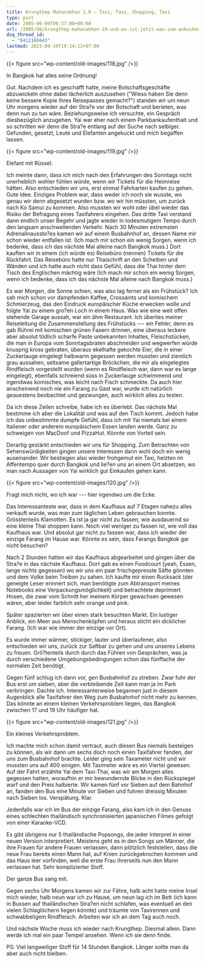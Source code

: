 ```yaml
---
title: Krungthep Mahanakhon 1.0 – Taxi, Taxi, Shopping, Taxi
type: post
date: 2005-06-09T06:37:00+00:00
url: /2005/06/krungthep-mahanakhon-10-und-wo-ist-jetzt-was-zum-ankucken/
dsq_thread_id:
  - "6412166643"
lastmod: 2023-09-10T19:14:12+07:00
---
```

{{< figure src="wp-content/old-images/118.jpg" />}}

In Bangkok hat alles seine Ordnung!

Gut. Nachdem ich es geschafft hatte, meine Botschaftsgeschäfte abzuwickeln ohne dabei lächerlich auszusehen ("Wieso haben Sie denn keine bessere Kopie Ihres Reisepasses gemacht?") standen wir um neun Uhr morgens wieder auf der Stra?e vor der Botschaft und berieten, was denn nun zu tun wäre. Beziehungsweise ich versuchte, ein Gespräch diesbezüglich anzugehen. Yai war eher nach einem Parkbankaufenthalt und so schritten wir denn die Stra?e entlang auf der Suche nach selbiger. Gefunden, gesetzt, Leute und Elefanten angekuckt und mich begaffen lassen.

{{< figure src="wp-content/old-images/119.jpg" />}}

Elefant mit Rüssel.

Ich meinte dann, dass ich mich nach den Erfahrungen des Sonntags nicht unerheblich wohler fühlen würde, wenn wir Tickets für die Heimreise hätten. Also entschieden wir uns, erst einmal Fahrkarten kaufen zu gehen. Gute Idee. Einziges Problem war, dass weder ich noch sie wusste, wo genau wir denn abgesetzt wurden bzw. wo wir hin müssten, um zurück nach Ko Samui zu kommen. Also mussten wir wohl oder übel wieder das Risiko der Befragung eines Taxifahrers eingehen. Das dritte Taxi verstand dann endlich unser Begehr und jagte wieder in todesmutigem Tempo durch den langsam anschwellenden Verkehr. Nach 30 Minuten extremsten Adrenalinaussto?es kamen wir auf einem Busbahnhof an, dessen Name mir schon wieder entfallen ist. (Ich mach mir schon ein wenig Sorgen, wenn ich bedenke, dass ich das nächste Mal alleine nach Bangkok muss.) Dort kauften wir in einem (ich würde es) Reisebüro (nennen) Tickets für die Rückfahrt. Das Reisebüro hatte nur Thaischrift an den Scheiben und Wänden und ich hatte auch nicht dass Gefühl, dass die Thai hinter dem Tisch des Englischen mächtig wäre (Ich mach mir schon ein wenig Sorgen, wenn ich bedenke, dass ich das nächste Mal alleine nach Bangkok muss.)

Es war Morgen, die Sonne schien, was also lag ferner als ein Frühstück? Ich sah mich schon vor dampfenden Kaffee, Crossaints und komischem Schmierzeug, das den Eindruck europäischer Küche erwecken wolle und folgte Yai zu einem gro?en Loch in einem Haus. Was wie eine weit offen stehende Garage aussah, war ein ähm Restaurant. Ich überlies meiner Reiseleitung die Zusammenstellung des Frühstücks --- ein Fehler, denn es gab Rührei mit komischen grünen Fasern drinnen, eine überaus leckere aber absolut tödlich scharfe Paste unbekannten Inhaltes, Fleischstücken, die man in Europa vom Sonntagsbraten abschneiden und wegwerfen würde knusprig kross gebraten, überaus ekelhafte gekochte Eier, die in einer Zuckerlauge eingelegt halbwarm gegessen werden mussten und ziemlich grau aussahen, seltsame gallertartige Bröckchen, die mir als eingelegtes Rindfleisch vorgestellt wurden (wenn es Rindfleisch war, dann war es lange eingelegt), ebenfalls schreiend süss in Zuckerlauge schwimmend und irgendwas komisches, was leicht nach Fisch schmeckte. Da auch hier anscheinend noch nie ein Farang zu Gast war, wurde ich natürlich geauestens beobachtet und gezwungen, auch wirklich alles zu testen.

Da ich diese Zeilen schreibe, habe ich es überlebt. Das nächste Mal bestimme ich aber die Lokalität und was auf den Tisch kommt. Jedoch habe ich das unbestimmte dumpfe Gefühl, dass ich mit Yai niemals bei einem Italiener oder anderem europäischem Essen landen werde. Ganz zu schweigen von MacDoof und PizzaHut. Könnte von Vorteil sein.

Derartig gestärkt entschieden wir uns für Shopping. Zum Betrachten von Sehenswürdigkeiten gingen unsere Interessen dann wohl doch ein wenig auseinander. Wir bestiegen also wieder frohgemut ein Taxi, heizten im Affentempo quer durch Bangkok und lie?en uns an einem Ort absetzen, wo man nach Aussagen von Yai wirklich gut Einkaufen gehen kann.

{{< figure src="wp-content/old-images/120.jpg" />}}

Fragt mich nicht, wo ich war --- hier irgendwo um die Ecke.

Das Interessanteste war, dass in dem Kaufhaus auf 7 Etagen nahezu alles verkauft wurde, was man zum täglichen Leben gebrauchen konnte. Grösstenteils Klamotten. Es ist ja gar nicht zu fassen, wie ausdauernd so eine kleine Thai shoppen kann. Noch viel weniger zu fassen ist, wie voll das Kaufhaus war. Und absolut gar nicht zu fassen war, dass ich wieder der einzige Farang im Hause war. Könnte es sein, dass Farangs Bangkok gar nicht besuchen?

Nach 2 Stunden hatten wir das Kaufhaus abgearbeitet und gingen über die Stra?e in das nächste Kaufhaus. Dort gab es einen Foodcourt (yeah, Essen, lange nichts gegessen) wo wir uns ein paar frischgepresste Säfte gönnten und dem Volke beim Treiben zu sahen. Ich kaufte mir einen Rucksack (der geneigte Leser erinnert sich, man benötigte zum Abtransport meines Notebooks eine Verpackungsmöglichkeit) und betrachtete deprimiert Hosen, die zwar vom Schnitt her meinem Körper gewachsen gewesen wären, aber leider farblich sehr orange und pink.

Später spazierten wir über einen stark besuchten Markt. Ein lustiger Anblick, ein Meer aus Menschenköpfen und heraus sticht ein dicklicher Farang. (Ich war wie immer der einzige vor Ort).

Es wurde immer wärmer, stickiger, lauter und überlaufener, also entschieden wir uns, zurück zur Saftbar zu gehen und uns unseres Lebens zu freuen. Grö?tenteils durch durch das Führen von Gesprächen, was ja durch verschiedene Umgebungsbedingungen schon das fünffache der normalen Zeit benötigt.

Gegen fünf schlug ich dann vor, gen Busbahnhof zu streben. Zwar fuhr der Bus erst um sieben, aber die verbleibende Zeit kann man ja im Park verbringen. Dachte ich. Interessanterweise begannen just in diesem Augenblick alle Taxifahrer den Weg zum Busbahnhof nicht mehr zu kennen. Das könnte an einem kleinen Verkehrsproblem liegen, das Bangkok zwischen 17 und 19 Uhr häufiger hat.

{{< figure src="wp-content/old-images/121.jpg" />}}

Ein kleines Verkehrsproblem.

Ich machte mich schon damit vertraut, auch diesen Bus niemals besteigen zu können, als wir dann um sechs doch noch einen Taxifahrer fanden, der uns zum Busbahnhof brachte. Leider ging sein Taxameter nicht und wir mussten uns auf 400 einigen. Mit Taximeter wäre es ein Viertel gewesen. Auf der Fahrt erzählte Yai dem Taxi-Thai, was wir am Morgen alles gegessen hatten, woraufhin er mir bewundernde Blicke in den Rückspiegel warf und den Preis halbierte. Wir kamen fünf vor Sieben auf dem Bahnhof an, fanden den Bus eine Minute vor Sieben und fuhren dreissig Minuten nach Sieben los. Verspätung. Klar.

Jedenfalls war ich im Bus der einzige Farang, also kam ich in den Genuss eines schlechten thailändisch synchronisierten japanischen Filmes gefolgt von einer Karaoke-VCD.

Es gibt übrigens nur 5 thailändische Popsongs, die jeder Interpret in einer neuen Version interpretiert. Meistens geht es in den Songs um Männer, die ihre Frauen für andere Frauen verlassen, dann plötzlich feststellen, dass die neue Frau bereits einen Mann hat, auf Knien zurückgekrochen kommen und das Haus leer vorfinden, weil die erste Frau ihrerseits nun den Mann verlassen hat. Sehr komplizierter Stoff.

Der ganze Bus sang mit.

Gegen sechs Uhr Morgens kamen wir zur Fähre, halb acht hatte meine Insel mich wieder, halb neun war ich zu Hause, um neun lag ich im Bett (ich kann in Bussen auf thailändischen Stra?en nicht schlafen, was eventuell an den vielen Schlaglöchern liegen könnte) und träumte von Taxirennen und schwabbeligem Rindfleisch. Arbeiten war ich an dem Tag auch noch.

Und nächste Woche muss ich wieder nach Krungthep. Diesmal allein. Dann werde ich mal ein paar Tempel ansehen. Wenn ich sie denn finde.

PS: Viel langweiliger Stoff für 14 Stunden Bangkok. Länger sollte man da aber auch nicht bleiben.
